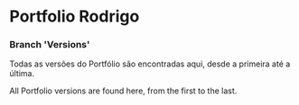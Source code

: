 # Portfolio Rodrigo

### Branch 'Versions'

Todas as versões do Portfólio são encontradas aqui, desde a primeira até a última.

All Portfolio versions are found here, from the first to the last.
